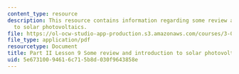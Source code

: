 ```yaml
---
content_type: resource
description: This resource contains information regarding some review and introduction
  to solar photovoltaics.
file: https://ol-ocw-studio-app-production.s3.amazonaws.com/courses/3-021j-introduction-to-modeling-and-simulation-spring-2012/5e67310094616c715b8d030f9643858e_MIT3_021JS11_L9.pdf
file_type: application/pdf
resourcetype: Document
title: Part II Lesson 9 Some review and introduction to solar photovoltaics
uid: 5e673100-9461-6c71-5b8d-030f9643858e
---
```


